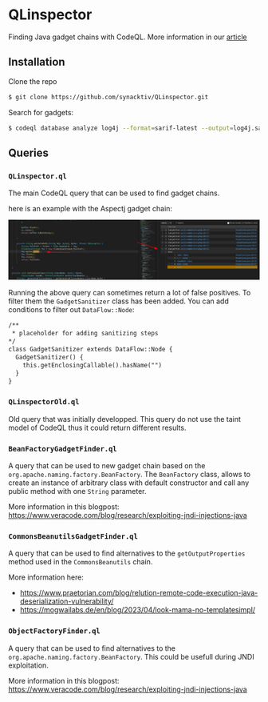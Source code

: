 # QLinspector

Finding Java gadget chains with CodeQL.
More information in our [article](https://www.synacktiv.com/publications/finding-gadgets-like-its-2022.html)

## Installation

Clone the repo
```sh
$ git clone https://github.com/synacktiv/QLinspector.git
```

Search for gadgets:
```sh
$ codeql database analyze log4j --format=sarif-latest --output=log4j.sarif ./QLinspector/
```

## Queries
### `QLinspector.ql`

The main CodeQL query that can be used to find gadget chains.

here is an example with the Aspectj gadget chain:

![aspectj](img/aspectj.png)

Running the above query can sometimes return a lot of false positives. To filter them the `GadgetSanitizer` class has been added. You can add conditions to filter out `DataFlow::Node`:

```ql
/**
 * placeholder for adding sanitizing steps
*/
class GadgetSanitizer extends DataFlow::Node {
  GadgetSanitizer() {
    this.getEnclosingCallable().hasName("")
  }
}
```

### `QLinspectorOld.ql`

Old query that was initially developped. This query do not use the taint model of CodeQL thus it could return different results.

### `BeanFactoryGadgetFinder.ql`

A query that can be used to new gadget chain based on the `org.apache.naming.factory.BeanFactory`. The `BeanFactory` class, allows to create an instance of arbitrary class with default constructor and call any public method with one `String` parameter.

More information in this blogpost: https://www.veracode.com/blog/research/exploiting-jndi-injections-java

### `CommonsBeanutilsGadgetFinder.ql`

A query that can be used to find alternatives to the `getOutputProperties` method used in the `CommonsBeanutils` chain.

More information here:
- https://www.praetorian.com/blog/relution-remote-code-execution-java-deserialization-vulnerability/
- https://mogwailabs.de/en/blog/2023/04/look-mama-no-templatesimpl/


### `ObjectFactoryFinder.ql`

A query that can be used to find alternatives to the `org.apache.naming.factory.BeanFactory`. This could be usefull during JNDI exploitation.

More information in this blogpost: https://www.veracode.com/blog/research/exploiting-jndi-injections-java